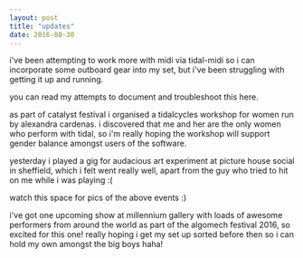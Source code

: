 ```yaml
---
layout: post
title: "updates"
date: 2016-08-30
---
```


i've been attempting to work more with midi via tidal-midi so i can incorporate some outboard gear into my set, but i've been struggling with getting it up and running.

you can read my attempts to document and troubleshoot this here.

as part of catalyst festival i organised a tidalcycles workshop for women run by alexandra cardenas.  i discovered that me and her are the only women who perform with tidal, so i'm really hoping the workshop will support gender balance amongst users of the software.

yesterday i played a gig for audacious art experiment at picture house social in sheffield, which i felt went really well, apart from the guy who tried to hit on me while i was playing :(

watch this space for pics of the above events :)

i've got one upcoming show at millennium gallery with loads of awesome performers from around the world as part of the algomech festival 2016, so excited for this one!  really hoping i get my set up sorted before then so i can hold my own amongst the big boys haha!
